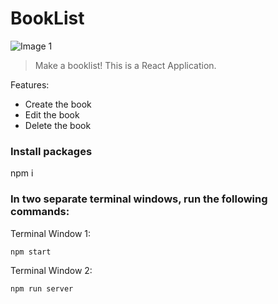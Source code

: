 # BookList

![Image 1](images/image1.jpg)

> Make a booklist! This is a React Application.

Features:

- Create the book
- Edit the book
- Delete the book

### Install packages

npm i

### In two separate terminal windows, run the following commands:

Terminal Window 1:

```bash
npm start
```

Terminal Window 2:

```bash
npm run server
```
